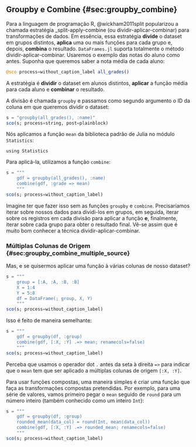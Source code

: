 ## Groupby e Combine {#sec:groupby_combine}

Para a linguagem de programação R, @wickham2011split popularizou a chamada estratégia _split-apply-combine (ou dividir-aplicar-combinar) para transformações de dados.
Em essência, essa estratégia **divide** o dataset em grupos distintos, **aplica** uma ou mais funções para cada grupo e, depois, **combina** o resultado.
`DataFrames.jl` suporta totalmente o método dividir-aplicar-combinar.
Usaremos o exemplo das notas do aluno como antes.
Suponha que queremos saber a nota média de cada aluno:

```jl
@sco process=without_caption_label all_grades()
```

A estratégia é **dividir** o dataset em alunos distintos, **aplicar** a função média para cada aluno e **combinar** o resultado.

A divisão é chamada `groupby` e passamos como segundo argumento o ID da coluna em que queremos dividir o dataset:

```jl
s = "groupby(all_grades(), :name)"
sco(s; process=string, post=plainblock)
```

Nós aplicamos a função `mean` da biblioteca padrão de Julia no módulo `Statistics`:

```
using Statistics
```

Para aplicá-la, utilizamos a função `combine`:

```jl
s = """
    gdf = groupby(all_grades(), :name)
    combine(gdf, :grade => mean)
    """
sco(s; process=without_caption_label)
```

Imagine ter que fazer isso sem as funções `groupby` e `combine`.
Precisaríamos iterar sobre nossos dados para dividi-los em grupos, em seguida, iterar sobre os registros em cada divisão para aplicar a função **e**, finalmente, iterar sobre cada grupo para obter o resultado final.
Vê-se assim que é muito bom conhecer a técnica dividir-aplicar-combinar.

### Múltiplas Colunas de Origem {#sec:groupby_combine_multiple_source}

Mas, e se quisermos aplicar uma função à várias colunas de nosso dataset?

```jl
s = """
    group = [:A, :A, :B, :B]
    X = 1:4
    Y = 5:8
    df = DataFrame(; group, X, Y)
    """
sco(s; process=without_caption_label)
```

Isso é feito de maneira semelhante:

```jl
s = """
    gdf = groupby(df, :group)
    combine(gdf, [:X, :Y] .=> mean; renamecols=false)
    """
sco(s; process=without_caption_label)
```

Perceba que usamos o operador dot `.` antes da seta à direita `=>` para indicar que o `mean` tem que ser aplicado a múltiplas colunas de origem `[:X, :Y]`.

Para usar funções compostas, uma maneira simples é criar uma função que faça as transformações compostas pretendidas.
Por exemplo, para uma série de valores, vamos primeiro pegar o `mean` seguido de `round` para um número inteiro (também conhecido como um inteiro `Int`):

```jl
s = """
    gdf = groupby(df, :group)
    rounded_mean(data_col) = round(Int, mean(data_col))
    combine(gdf, [:X, :Y] .=> rounded_mean; renamecols=false)
    """
sco(s; process=without_caption_label)
```
